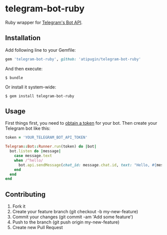 # telegram-bot-ruby

Ruby wrapper for [Telegram's Bot API](https://core.telegram.org/bots/api).

## Installation

Add following line to your Gemfile:

```ruby
gem 'telegram-bot-ruby', github: 'atipugin/telegram-bot-ruby'
```

And then execute:

```shell
$ bundle
```

Or install it system-wide:

```shell
$ gem install telegram-bot-ruby
```

## Usage

First things first, you need to [obtain a token](https://core.telegram.org/bots#botfather) for your bot. Then create your Telegram bot like this:

```ruby
token = 'YOUR_TELEGRAM_BOT_API_TOKEN'

Telegram::Bot::Runner.run(token) do |bot|
  bot.listen do |message|
    case message.text
    when /^hello/
      bot.api.sendMessage(chat_id: message.chat.id, text: "Hello, #{message.from.username}")
    end
  end
end
```

## Contributing

1. Fork it
2. Create your feature branch (git checkout -b my-new-feature)
3. Commit your changes (git commit -am 'Add some feature')
4. Push to the branch (git push origin my-new-feature)
5. Create new Pull Request

